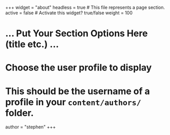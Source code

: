 +++
widget = "about"
headless = true  # This file represents a page section.
active = false  # Activate this widget? true/false
weight = 100  

# ... Put Your Section Options Here (title etc.) ...

# Choose the user profile to display
# This should be the username of a profile in your `content/authors/` folder.
author = "stephen"
+++